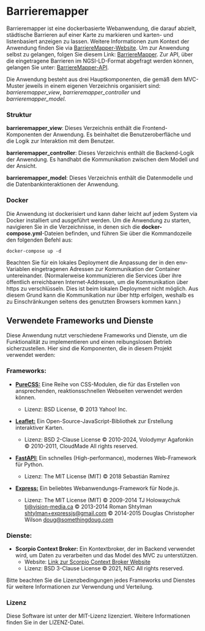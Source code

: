 # Barrieremapper
Barrieremapper ist eine dockerbasierte Webanwendung, die darauf abzielt, städtische Barrieren auf einer Karte zu markieren und karten- und listenbasiert anzeigen zu lassen. Weitere Informationen zum Kontext der Anwendung finden Sie via [BarriereMapper-Website](https://barrieremapper-website-mthoma-93714e67e93ba3dd4ff63482e1d96b185.pages.gitlab.rlp.net). Um zur Anwendung selbst zu gelangen, folgen Sie diesem Link: [BarriereMapper](https://pfaffnground.ddns.net). Zur API, über die eingetragene Barrieren im NGSI-LD-Format abgefragt werden können, gelangen Sie unter: [BarriereMapper-API](https://pfaffnground.ddns.net/controller_api/docs).

Die Anwendung besteht aus drei Hauptkomponenten, die gemäß dem MVC-Muster jeweils in einem eigenen Verzeichnis organisiert sind: *barrieremapper_view*, *barrieremapper_controller* und *barrieremapper_model*.

### Struktur
**barrieremapper_view**: Dieses Verzeichnis enthält die Frontend-Komponenten der Anwendung. Es beinhaltet die Benutzeroberfläche und die Logik zur Interaktion mit dem Benutzer.

**barrieremapper_controller**: Dieses Verzeichnis enthält die Backend-Logik der Anwendung. Es handhabt die Kommunikation zwischen dem Modell und der Ansicht.

**barrieremapper_model**: Dieses Verzeichnis enthält die Datenmodelle und die Datenbankinteraktionen der Anwendung.

### Docker
Die Anwendung ist dockerisiert und kann daher leicht auf jedem System via Docker installiert und ausgeführt werden. Um die Anwendung zu starten, navigieren Sie in die Verzeichnisse, in denen sich die **docker-compose.yml**-Dateien befinden, und führen Sie über die Kommandozeile den folgenden Befehl aus:

`docker-compose up -d`

Beachten Sie für ein lokales Deployment die Anpassung der in den env-Variablen eingetragenen Adressen zur Kommunikation der Container untereinander. (Normalerweise kommunizieren die Services über ihre öffentlich erreichbaren Internet-Addressen, um die Kommunikation über https zu verschlüsseln. Dies ist beim lokalen Deployment nicht möglich. Aus diesem Grund kann die Kommunikation nur über http erfolgen, weshalb es zu Einschränkungen seitens des genutzten Browsers kommen kann.)

## Verwendete Frameworks und Dienste

Diese Anwendung nutzt verschiedene Frameworks und Dienste, um die Funktionalität zu implementieren und einen reibungslosen Betrieb sicherzustellen. Hier sind die Komponenten, die in diesem Projekt verwendet werden:

### Frameworks:

- [**PureCSS:**](https://github.com/pure-css) Eine Reihe von CSS-Modulen, die für das Erstellen von ansprechenden, reaktionsschnellen Webseiten verwendet werden können.
  - Lizenz: BSD License, © 2013 Yahoo! Inc.

- [**Leaflet:**](https://github.com/Leaflet) Ein Open-Source-JavaScript-Bibliothek zur Erstellung interaktiver Karten.
  - Lizenz: BSD 2-Clause License
            © 2010-2024, Volodymyr Agafonkin
            © 2010-2011, CloudMade
            All rights reserved.

- [**FastAPI:**](https://github.com/tiangolo/fastapi/) Ein schnelles (High-performance), modernes Web-Framework für Python.
  - Lizenz: The MIT License (MIT)
            © 2018 Sebastián Ramírez

- [**Express:**](https://github.com/expressjs/express) Ein beliebtes Webanwendungs-Framework für Node.js.
  - Lizenz: The MIT License (MIT)
            © 2009-2014 TJ Holowaychuk <tj@vision-media.ca>
            © 2013-2014 Roman Shtylman <shtylman+expressjs@gmail.com>
            © 2014-2015 Douglas Christopher Wilson <doug@somethingdoug.com>

### Dienste:

- **Scorpio Context Broker:** Ein Kontextbroker, der im Backend verwendet wird, um Daten zu verarbeiten und das Model des MVC zu unterstützen.
  - Website: [Link zur Scorpio Context Broker Website](https://github.com/ScorpioBroker/)
  - Lizenz: BSD 3-Clause License
            © 2021, NEC
            All rights reserved.

Bitte beachten Sie die Lizenzbedingungen jedes Frameworks und Dienstes für weitere Informationen zur Verwendung und Verteilung.


### Lizenz
Diese Software ist unter der MIT-Lizenz lizenziert. Weitere Informationen finden Sie in der LIZENZ-Datei.
